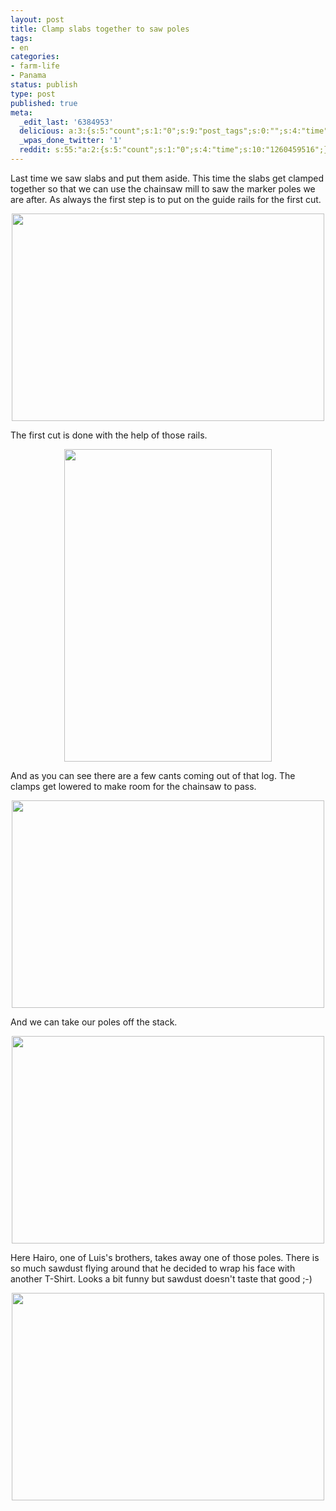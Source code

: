 ```yaml
---
layout: post
title: Clamp slabs together to saw poles
tags:
- en
categories:
- farm-life
- Panama
status: publish
type: post
published: true
meta:
  _edit_last: '6384953'
  delicious: a:3:{s:5:"count";s:1:"0";s:9:"post_tags";s:0:"";s:4:"time";s:10:"1261364274";}
  _wpas_done_twitter: '1'
  reddit: s:55:"a:2:{s:5:"count";s:1:"0";s:4:"time";s:10:"1260459516";}";
---
```

Last time we saw slabs and put them aside. This time the slabs get clamped together so that we can use the chainsaw mill to saw the marker poles we are after. As always the first step is to put on the guide rails for the first cut.

<a href="http://www.flickr.com/photos/34665899@N00/4136457241" title="View '' on Flickr.com"><div style="text-align:center;"><img src="http://farm3.static.flickr.com/2547/4136457241_8f30ebc9ce.jpg" alt="" border="0" width="500" height="332" /></div></a>

The first cut is done with the help of those rails.

<a href="http://www.flickr.com/photos/34665899@N00/4136457595" title="View '' on Flickr.com"><div style="text-align:center;"><img src="http://farm3.static.flickr.com/2723/4136457595_a6e6c217dd.jpg" alt="" border="0" width="332" height="500" /></div></a>

And as you can see there are a few cants coming out of that log. The clamps get lowered to make room for the chainsaw to pass.

<a href="http://www.flickr.com/photos/34665899@N00/4137222100" title="View '' on Flickr.com"><div style="text-align:center;"><img src="http://farm3.static.flickr.com/2495/4137222100_6197eee7a5.jpg" alt="" border="0" width="500" height="332" /></div></a>

And we can take our poles off the stack.

<a href="http://www.flickr.com/photos/34665899@N00/4136458335" title="View '' on Flickr.com"><div style="text-align:center;"><img src="http://farm3.static.flickr.com/2755/4136458335_d1cdbfdcd1.jpg" alt="" border="0" width="500" height="332" /></div></a>

Here Hairo, one of Luis's brothers, takes away one of those poles. There is so much sawdust flying around that he decided to wrap his face with another T-Shirt. Looks a bit funny but sawdust doesn't taste that good ;-)

<a href="http://www.flickr.com/photos/34665899@N00/4136458645" title="View '' on Flickr.com"><div style="text-align:center;"><img src="http://farm3.static.flickr.com/2770/4136458645_432214f22d.jpg" alt="" border="0" width="500" height="332" /></div></a>
